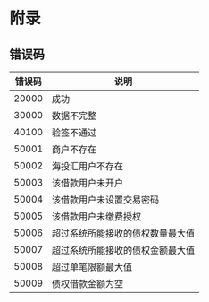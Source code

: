 # 附录

## 错误码

| 错误码 | 说明 |
| ----- | ---- |
| 20000 | 成功 |
| 30000 | 数据不完整 |
| 40100 | 验签不通过 |
| 50001 | 商户不存在 |
| 50002 | 海投汇用户不存在 |
| 50003 | 该借款用户未开户 |
| 50004 | 该借款用户未设置交易密码 |
| 50005 | 该借款用户未缴费授权 |
| 50006 | 超过系统所能接收的债权数量最大值 |
| 50007 | 超过系统所能接收的债权金额最大值 |
| 50008 | 超过单笔限额最大值 |
| 50009 | 债权借款金额为空 |

